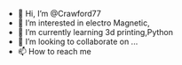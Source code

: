 - 👋 Hi, I’m @Crawford77
- 👀 I’m interested in electro Magnetic,
- 🌱 I’m currently learning 3d printing,Python
- 💞️ I’m looking to collaborate on ...
- 📫 How to reach me 

<!---
Crawford77/Crawford77 is a ✨ special ✨ repository because its `README.md` (this file) appears on your GitHub profile.
You can click the Preview link to take a look at your changes.
--->

